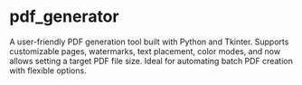 # pdf_generator
A user-friendly PDF generation tool built with Python and Tkinter. Supports customizable pages, watermarks, text placement, color modes, and now allows setting a target PDF file size. Ideal for automating batch PDF creation with flexible options.
